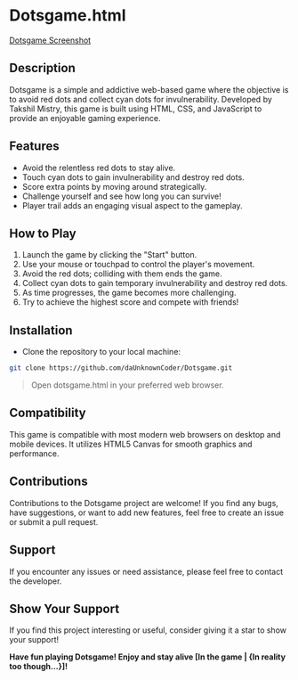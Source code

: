 # Dotsgame.html

[Dotsgame Screenshot](https://imgur.com/a/bqdzM3a)

## Description 
Dotsgame is a simple and addictive web-based game where the objective is to avoid red dots and collect cyan dots for invulnerability. Developed by Takshil Mistry, this game is built using HTML, CSS, and JavaScript to provide an enjoyable gaming experience.

## Features
+ Avoid the relentless red dots to stay alive.
+ Touch cyan dots to gain invulnerability and destroy red dots.
+ Score extra points by moving around strategically.
+ Challenge yourself and see how long you can survive!
+ Player trail adds an engaging visual aspect to the gameplay.

## How to Play
1. Launch the game by clicking the "Start" button.
2. Use your mouse or touchpad to control the player's movement.
3. Avoid the red dots; colliding with them ends the game.
4. Collect cyan dots to gain temporary invulnerability and destroy red dots.
5. As time progresses, the game becomes more challenging.
6. Try to achieve the highest score and compete with friends!

## Installation
+ Clone the repository to your local machine:
``` bash
git clone https://github.com/daUnknownCoder/Dotsgame.git
```
> Open dotsgame.html in your preferred web browser.

## Compatibility
This game is compatible with most modern web browsers on desktop and mobile devices. It utilizes HTML5 Canvas for smooth graphics and performance.

## Contributions
Contributions to the Dotsgame project are welcome! If you find any bugs, have suggestions, or want to add new features, feel free to create an issue or submit a pull request.

## Support
If you encounter any issues or need assistance, please feel free to contact the developer.

## Show Your Support
If you find this project interesting or useful, consider giving it a star to show your support!

**Have fun playing Dotsgame! 
Enjoy and stay alive [In the game | {In reality too though...}]!**
